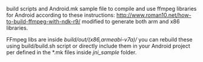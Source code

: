 build scripts and Android.mk sample file to compile and use ffmpeg libraries for Android according to these instructions: http://www.roman10.net/how-to-build-ffmpeg-with-ndk-r9/ modified to generate both arm and x86 libraries.

FFmpeg libs are inside *build/out/(x86,armeabi-v7a)/* 
you can rebuild these using build/build.sh script or directly include them in your Android project per defined in the *.mk files inside *jni_sample* folder.
